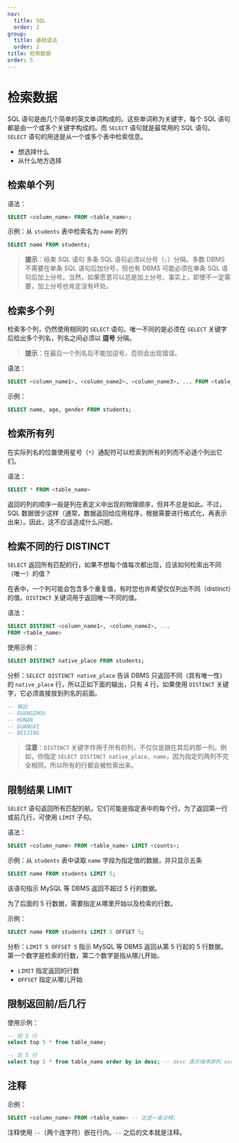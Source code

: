 ```yaml
---
nav:
  title: SQL
  order: 2
group:
  title: 基础语法
  order: 2
title: 检索数据
order: 5
---
```


# 检索数据

SQL 语句是由几个简单的英文单词构成的。这些单词称为关键字，每个 SQL 语句都是由一个或多个关键字构成的。而 `SELECT` 语句就是最常用的 SQL 语句。`SELECT` 语句的用途是从一个或多个表中检索信息。

- 想选择什么
- 从什么地方选择

## 检索单个列

语法：

```sql
SELECT <column_name> FROM <table_name>;
```

示例：从 `students` 表中检索名为 `name` 的列

```sql
SELECT name FROM students;
```

> **提示**：结束 SQL 语句
> 多条 SQL 语句必须以分号（`;`）分隔。多数 DBMS 不需要在单条 SQL 语句后加分号，但也有 DBMS 可能必须在单条 SQL 语句后加上分号。当然，如果愿意可以总是加上分号。事实上，即使不一定需要，加上分号也肯定没有坏处。

## 检索多个列

检索多个列，仍然使用相同的 `SELECT` 语句。唯一不同的是必须在 `SELECT` 关键字后给出多个列名，列名之间必须以 **逗号** 分隔。

> **提示**：在最后一个列名后不能加逗号，否则会出现错误。

语法：

```sql
SELECT <column_name1>, <column_name2>, <column_name3>, ... FROM <table_name>;
```

示例：

```sql
SELECT name, age, gender FROM students;
```

## 检索所有列

在实际列名的位置使用星号（`*`）通配符可以检索到所有的列而不必逐个列出它们。

语法：

```sql
SELECT * FROM <table_name>
```

返回的列的顺序一般是列在表定义中出现的物理顺序，但并不总是如此。不过，SQL 数据很少这样（通常，数据返回给应用程序，根据需要进行格式化，再表示出来）。因此，这不应该造成什么问题。

## 检索不同的行 DISTINCT

`SELECT` 返回所有匹配的行，如果不想每个值每次都出现，应该如何检索出不同（唯一）的值？

在表中，一个列可能会包含多个重复值，有时您也许希望仅仅列出不同（distinct）的值。`DISTINCT` 关键词用于返回唯一不同的值。

语法：

```sql
SELECT DISTINCT <column_name1>, <column_name2>, ...
FROM <table_name>
```

使用示例：

```sql
SELECT DISTINCT native_place FROM students;
```

分析：`SELECT DISTINCT native_place` 告诉 DBMS 只返回不同（具有唯一性）的 `native_place` 行，所以正如下面的输出，只有 4 行。如果使用 `DISTINCT` 关键字，它必须直接放到列名的前面。

```sql
-- 输出
-- GUANGZHOU
-- HUNAN
-- GUANGXI
-- BEIJING
```

> **注意**：`DISTINCT` 关键字作用于所有的列，不仅仅是跟在其后的那一列。例如，你指定 `SELECT DISTINCT native_place, name`，因为指定的两列不完全相同，所以所有的行都会被检索出来。

## 限制结果 LIMIT

`SELECT` 语句返回所有匹配的航，它们可能是指定表中的每个行。为了返回第一行或前几行，可使用 `LIMIT` 子句。

语法：

```sql
SELECT <column_name> FROM <table_name> LIMIT <counts>;
```

示例：从 `students` 表中读取 `name` 字段为指定值的数据，并只显示五条

```sql
SELECT name FROM students LIMIT 5;
```

该语句指示 MySQL 等 DBMS 返回不超过 5 行的数据。

为了后面的 5 行数据，需要指定从哪里开始以及检索的行数。

示例：

```sql
SELECT name FROM students LIMIT 5 OFFSET 5;
```

分析：`LIMIT 5 OFFSET 5` 指示 MySQL 等 DBMS 返回从第 5 行起的 5 行数据。第一个数字是检索的行数，第二个数字是指从哪儿开始。

- `LIMIT` 指定返回的行数
- `OFFSET` 指定从哪儿开始

## 限制返回前/后几行

使用示例：

```sql
-- 前 5 行
select top 5 * from table_name;

-- 后 5 行
select top 5 * from table_name order by in desc; -- desc 表示降序排列 asc 表示升序
```

## 注释

示例：

```sql
SELECT <column_name> FROM <table_name> -- 这是一条注释;
```

注释使用 `--`（两个连字符）嵌在行内。`--` 之后的文本就是注释。
